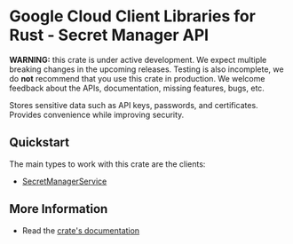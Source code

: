 # Google Cloud Client Libraries for Rust - Secret Manager API

<!-- Code generated by sidekick. DO NOT EDIT. -->

**WARNING:** this crate is under active development. We expect multiple breaking
changes in the upcoming releases. Testing is also incomplete, we do **not**
recommend that you use this crate in production. We welcome feedback about the
APIs, documentation, missing features, bugs, etc.

Stores sensitive data such as API keys, passwords, and certificates.
Provides convenience while improving security.

## Quickstart

The main types to work with this crate are the clients:

* [SecretManagerService](https://docs.rs/google-cloud-secretmanager-v1/latest/google_cloud_secretmanager_v1/client/struct.SecretManagerService.html)

## More Information

* Read the [crate's documentation](https://docs.rs/google-cloud-secretmanager-v1/latest/google-cloud-secretmanager-v1)
